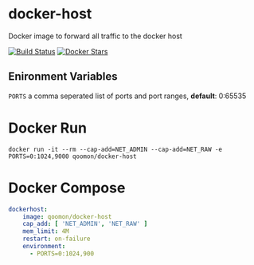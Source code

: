 # docker-host
Docker image to forward all traffic to the docker host

[![Build Status](https://travis-ci.org/qoomon/docker-host.svg?branch=master)](https://travis-ci.org/qoomon/docker-host)
[![Docker Stars](https://img.shields.io/docker/pulls/qoomon/docker-host.svg)](https://hub.docker.com/r/qoomon/docker-host/)

## Enironment Variables
`PORTS` a comma seperated list of ports and port ranges, **default**: 0:65535 

# Docker Run
```docker run -it --rm --cap-add=NET_ADMIN --cap-add=NET_RAW -e PORTS=0:1024,9000 qoomon/docker-host```

# Docker Compose
```yaml
dockerhost:
    image: qoomon/docker-host
    cap_add: [ 'NET_ADMIN', 'NET_RAW' ]
    mem_limit: 4M
    restart: on-failure
    environment:
      - PORTS=0:1024,900
```
